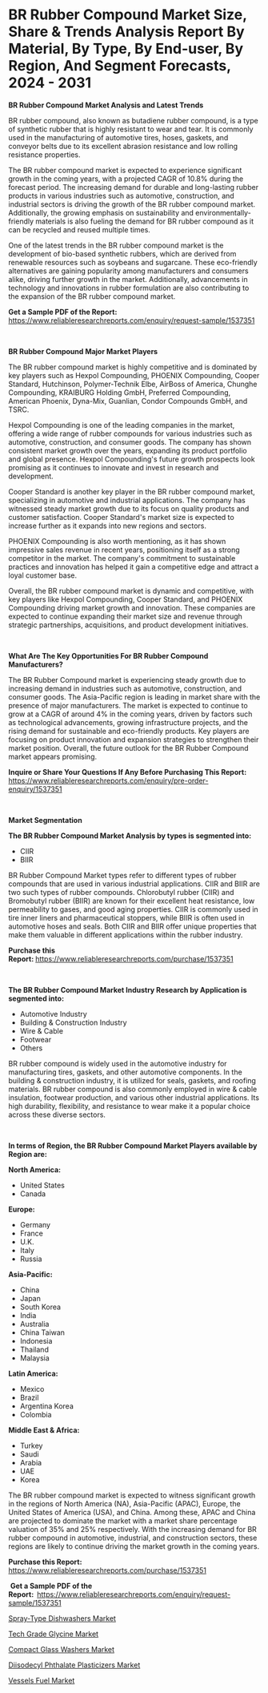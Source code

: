 <p><h1>BR Rubber Compound Market Size, Share & Trends Analysis Report By Material, By Type, By End-user, By Region, And Segment Forecasts, 2024 - 2031</h1></p><p><strong>BR Rubber Compound Market Analysis and Latest Trends</strong></p>
<p><p>BR rubber compound, also known as butadiene rubber compound, is a type of synthetic rubber that is highly resistant to wear and tear. It is commonly used in the manufacturing of automotive tires, hoses, gaskets, and conveyor belts due to its excellent abrasion resistance and low rolling resistance properties.</p><p>The BR rubber compound market is expected to experience significant growth in the coming years, with a projected CAGR of 10.8% during the forecast period. The increasing demand for durable and long-lasting rubber products in various industries such as automotive, construction, and industrial sectors is driving the growth of the BR rubber compound market. Additionally, the growing emphasis on sustainability and environmentally-friendly materials is also fueling the demand for BR rubber compound as it can be recycled and reused multiple times.</p><p>One of the latest trends in the BR rubber compound market is the development of bio-based synthetic rubbers, which are derived from renewable resources such as soybeans and sugarcane. These eco-friendly alternatives are gaining popularity among manufacturers and consumers alike, driving further growth in the market. Additionally, advancements in technology and innovations in rubber formulation are also contributing to the expansion of the BR rubber compound market.</p></p>
<p><strong>Get a Sample PDF of the Report:&nbsp;</strong> <a href="https://www.reliableresearchreports.com/enquiry/request-sample/1537351">https://www.reliableresearchreports.com/enquiry/request-sample/1537351</a></p>
<p>&nbsp;</p>
<p><strong>BR Rubber Compound Major Market Players</strong></p>
<p><p>The BR rubber compound market is highly competitive and is dominated by key players such as Hexpol Compounding, PHOENIX Compounding, Cooper Standard, Hutchinson, Polymer-Technik Elbe, AirBoss of America, Chunghe Compounding, KRAIBURG Holding GmbH, Preferred Compounding, American Phoenix, Dyna-Mix, Guanlian, Condor Compounds GmbH, and TSRC.</p><p>Hexpol Compounding is one of the leading companies in the market, offering a wide range of rubber compounds for various industries such as automotive, construction, and consumer goods. The company has shown consistent market growth over the years, expanding its product portfolio and global presence. Hexpol Compounding's future growth prospects look promising as it continues to innovate and invest in research and development.</p><p>Cooper Standard is another key player in the BR rubber compound market, specializing in automotive and industrial applications. The company has witnessed steady market growth due to its focus on quality products and customer satisfaction. Cooper Standard's market size is expected to increase further as it expands into new regions and sectors.</p><p>PHOENIX Compounding is also worth mentioning, as it has shown impressive sales revenue in recent years, positioning itself as a strong competitor in the market. The company's commitment to sustainable practices and innovation has helped it gain a competitive edge and attract a loyal customer base.</p><p>Overall, the BR rubber compound market is dynamic and competitive, with key players like Hexpol Compounding, Cooper Standard, and PHOENIX Compounding driving market growth and innovation. These companies are expected to continue expanding their market size and revenue through strategic partnerships, acquisitions, and product development initiatives.</p></p>
<p>&nbsp;</p>
<p><strong>What Are The Key Opportunities For BR Rubber Compound Manufacturers?</strong></p>
<p><p>The BR Rubber Compound market is experiencing steady growth due to increasing demand in industries such as automotive, construction, and consumer goods. The Asia-Pacific region is leading in market share with the presence of major manufacturers. The market is expected to continue to grow at a CAGR of around 4% in the coming years, driven by factors such as technological advancements, growing infrastructure projects, and the rising demand for sustainable and eco-friendly products. Key players are focusing on product innovation and expansion strategies to strengthen their market position. Overall, the future outlook for the BR Rubber Compound market appears promising.</p></p>
<p><strong>Inquire or Share Your Questions If Any Before Purchasing This Report:</strong> <a href="https://www.reliableresearchreports.com/enquiry/pre-order-enquiry/1537351">https://www.reliableresearchreports.com/enquiry/pre-order-enquiry/1537351</a></p>
<p>&nbsp;</p>
<p><strong>Market Segmentation</strong></p>
<p><strong>The BR Rubber Compound Market Analysis by types is segmented into:</strong></p>
<p><ul><li>CIIR</li><li>BIIR</li></ul></p>
<p><p>BR Rubber Compound Market types refer to different types of rubber compounds that are used in various industrial applications. CIIR and BIIR are two such types of rubber compounds. Chlorobutyl rubber (CIIR) and Bromobutyl rubber (BIIR) are known for their excellent heat resistance, low permeability to gases, and good aging properties. CIIR is commonly used in tire inner liners and pharmaceutical stoppers, while BIIR is often used in automotive hoses and seals. Both CIIR and BIIR offer unique properties that make them valuable in different applications within the rubber industry.</p></p>
<p><strong>Purchase this Report:&nbsp;</strong><a href="https://www.reliableresearchreports.com/purchase/1537351">https://www.reliableresearchreports.com/purchase/1537351</a></p>
<p>&nbsp;</p>
<p><strong>The BR Rubber Compound Market Industry Research by Application is segmented into:</strong></p>
<p><ul><li>Automotive Industry</li><li>Building & Construction Industry</li><li>Wire & Cable</li><li>Footwear</li><li>Others</li></ul></p>
<p><p>BR rubber compound is widely used in the automotive industry for manufacturing tires, gaskets, and other automotive components. In the building & construction industry, it is utilized for seals, gaskets, and roofing materials. BR rubber compound is also commonly employed in wire & cable insulation, footwear production, and various other industrial applications. Its high durability, flexibility, and resistance to wear make it a popular choice across these diverse sectors.</p></p>
<p>&nbsp;</p>
<p><strong>In terms of Region, the BR Rubber Compound Market Players available by Region are:</strong></p>
<p>
    <p> <strong> North America: </strong>
        <ul>
            <li>United States</li>
            <li>Canada</li>
        </ul>
        </p> 
    <p> <strong> Europe: </strong>
        <ul>
            <li>Germany</li>
            <li>France</li>
            <li>U.K.</li>
            <li>Italy</li>
            <li>Russia</li>
        </ul>
        </p> 
    <p> <strong> Asia-Pacific: </strong>
        <ul>
            <li>China</li>
            <li>Japan</li>
            <li>South Korea</li>
            <li>India</li>
            <li>Australia</li>
            <li>China Taiwan</li>
            <li>Indonesia</li>
            <li>Thailand</li>
            <li>Malaysia</li>
        </ul>
        </p> 
    <p> <strong> Latin America: </strong>
        <ul>
            <li>Mexico</li>
            <li>Brazil</li>
            <li>Argentina Korea</li>
            <li>Colombia</li>
        </ul>
        </p> 
    <p> <strong> Middle East & Africa: </strong>
        <ul>
            <li>Turkey</li>
            <li>Saudi</li>
            <li>Arabia</li>
            <li>UAE</li>
            <li>Korea</li>
        </ul>
    </p>
    </p>
<p><p>The BR rubber compound market is expected to witness significant growth in the regions of North America (NA), Asia-Pacific (APAC), Europe, the United States of America (USA), and China. Among these, APAC and China are projected to dominate the market with a market share percentage valuation of 35% and 25% respectively. With the increasing demand for BR rubber compound in automotive, industrial, and construction sectors, these regions are likely to continue driving the market growth in the coming years.</p></p>
<p><strong>Purchase this Report: </strong><a href="https://www.reliableresearchreports.com/purchase/1537351">https://www.reliableresearchreports.com/purchase/1537351</a></p>
<p>&nbsp;<strong>Get a Sample PDF of the Report:&nbsp;&nbsp;</strong><a href="https://www.reliableresearchreports.com/enquiry/request-sample/1537351">https://www.reliableresearchreports.com/enquiry/request-sample/1537351</a></p>
<p><strong></strong></p>
<p><p><a href="https://issuu.com/reportprime-2/docs/spray-type-dishwashers-market-size-2030.pptx">Spray-Type Dishwashers Market</a></p><p><a href="https://github.com/castoriffic/Market-Research-Report-List-3/blob/main/tech-grade-glycine-market.md">Tech Grade Glycine Market</a></p><p><a href="https://issuu.com/reportprime-2/docs/compact-glass-washers-market-size-2030.pptx">Compact Glass Washers Market</a></p><p><a href="https://github.com/jerrycopelandthomaswsqd8q/Market-Research-Report-List-1/blob/main/diisodecyl-phthalate-plasticizers-market.md">Diisodecyl Phthalate Plasticizers Market</a></p><p><a href="https://github.com/yoshih12/Market-Research-Report-List-2/blob/main/vessels-fuel-market.md">Vessels Fuel Market</a></p></p>